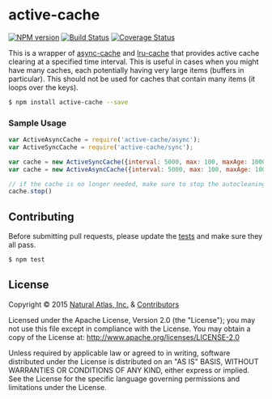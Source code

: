# active-cache
[![NPM version](http://img.shields.io/npm/v/active-cache.svg?style=flat)](https://www.npmjs.org/package/active-cache)
[![Build Status](http://img.shields.io/travis/naturalatlas/active-cache/master.svg?style=flat)](https://travis-ci.org/naturalatlas/active-cache)
[![Coverage Status](http://img.shields.io/codecov/c/github/naturalatlas/active-cache/master.svg?style=flat)](https://codecov.io/github/naturalatlas/active-cache)

This is a wrapper of [async-cache](https://www.npmjs.com/package/async-cache) and [lru-cache](https://www.npmjs.com/package/lru-cache) that provides active cache clearing at a specified time interval. This is useful in cases when you might have many caches, each potentially having very large items (buffers in particular). This should not be used for caches that contain many items (it loops over the keys).

```sh
$ npm install active-cache --save
```

### Sample Usage

```js
var ActiveAsyncCache = require('active-cache/async');
var ActiveSyncCache = require('active-cache/sync');

var cache = new ActiveSyncCache({interval: 5000, max: 100, maxAge: 1000*60*60});
var cache = new ActiveAsyncCache({interval: 5000, max: 100, maxAge: 1000*60*60, load: function(key, cb) { ... }});

// if the cache is no longer needed, make sure to stop the autocleaning so it can be freed
cache.stop()
```

## Contributing

Before submitting pull requests, please update the [tests](test) and make sure they all pass.

```sh
$ npm test
```

## License

Copyright &copy; 2015 [Natural Atlas, Inc.](https://github.com/naturalatlas) & [Contributors](https://github.com/naturalatlas/active-cache/graphs/contributors)

Licensed under the Apache License, Version 2.0 (the "License"); you may not use this file except in compliance with the License. You may obtain a copy of the License at: http://www.apache.org/licenses/LICENSE-2.0

Unless required by applicable law or agreed to in writing, software distributed under the License is distributed on an "AS IS" BASIS, WITHOUT WARRANTIES OR CONDITIONS OF ANY KIND, either express or implied. See the License for the specific language governing permissions and limitations under the License.
